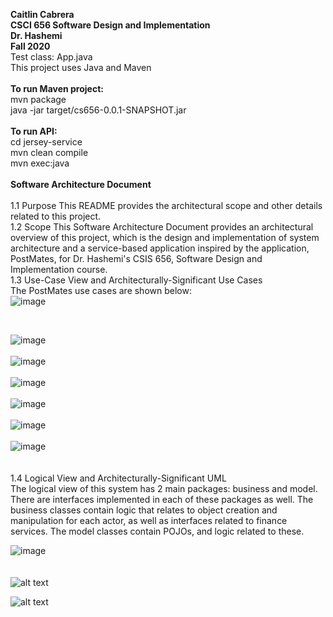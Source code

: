 
**Caitlin Cabrera <br>
CSCI 656 Software Design and Implementation <br>
Dr. Hashemi <br>
Fall 2020**
<br>
Test class: App.java
<br>
This project uses Java and Maven 
<br>
<br>
**To run Maven project:** 
<br>
mvn package
<br>
java -jar target/cs656-0.0.1-SNAPSHOT.jar
<br>
<br>
**To run API:** 
<br>
cd jersey-service
<br>
mvn clean compile 
<br>
mvn exec:java
<br>
<br>
**Software Architecture Document**
<br>
<br>
    1.1 Purpose
        This README provides the architectural scope and other details related to this project. 
<br>
    1.2 Scope
        This Software Architecture Document provides an architectural overview of this project, which is the design and implementation of system architecture and a service-based application inspired by the application, PostMates, for Dr. Hashemi's CSIS 656, Software Design and Implementation course. 
<br>
    1.3 Use-Case View and Architecturally-Significant Use Cases
<br>
    The PostMates use cases are shown below:
    <br>
    ![image](https://drive.google.com/uc?export=view&id=15LYQWZV88BEFL9XjnsobHx2tcxY_p1Cz)
    <br>

<br>

![image](https://drive.google.com/uc?export=view&id=1hzG1qKrGha0it2P2MLZ8KWn5wjAMsc-S)
<br>
<br>
![image](https://drive.google.com/uc?export=view&id=1teW5FMuSvJHS1__Lg8PhrMnql9b2m-5h)
<br>
<br>
![image](https://drive.google.com/uc?export=view&id=1RWb7JtudlyQzKLZil37Vzlnr-3fNPZEX)
<br>
<br>
![image](https://drive.google.com/uc?export=view&id=1VwkJB3A1el_O6WU99g38s-kAdQtYtYed)
<br>
<br>
![image](https://drive.google.com/uc?export=view&id=10iLtoMaCtImM0HtxQmDERqbhzn313ETN)
<br>
<br>
![image](https://drive.google.com/uc?export=view&id=15THd8-rEjHPjScjA8LtCImjyLzx1huOV)
<br>
<br>
<br>
    1.4 Logical View and Architecturally-Significant UML
    <br>
    The logical view of this system has 2 main packages: business and model. There are interfaces implemented in each of these packages as well. The business classes contain logic that relates to object creation and manipulation for each actor, as well as interfaces related to finance services. The model classes contain POJOs, and logic related to these. 
    <br>

![image](https://drive.google.com/uc?export=view&id=16vI603xK_QtH_eRK8CgVmKO5CdEt1oVX)
<br>
<br>
<br>
![alt text](https://www.bestdesigns.co/uploads/inspiration_images/9200/990__1531237314_64_Postmates%20Top%20Logo%20Design_33c6a97d3177.jpeg)



![alt text](https://www.theindianwire.com/wp-content/uploads/2018/06/java.jpg)
